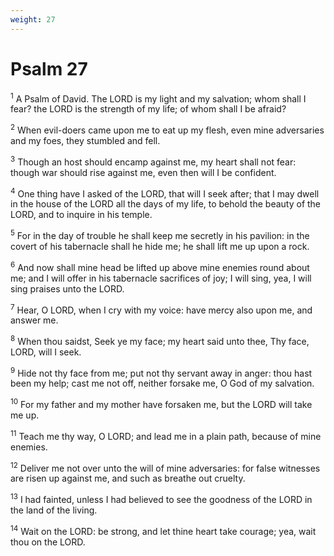 ```yaml
---
weight: 27
---
```


# Psalm 27

<sup>1</sup> A Psalm of David. The LORD is my light and my salvation; whom shall I fear? the LORD is the strength of my life; of whom shall I be afraid? 

<sup>2</sup> When evil-doers came upon me to eat up my flesh, even mine adversaries and my foes, they stumbled and fell. 

<sup>3</sup> Though an host should encamp against me, my heart shall not fear: though war should rise against me, even then will I be confident. 

<sup>4</sup> One thing have I asked of the LORD, that will I seek after; that I may dwell in the house of the LORD all the days of my life, to behold the beauty of the LORD, and to inquire in his temple. 

<sup>5</sup> For in the day of trouble he shall keep me secretly in his pavilion: in the covert of his tabernacle shall he hide me; he shall lift me up upon a rock. 

<sup>6</sup> And now shall mine head be lifted up above mine enemies round about me; and I will offer in his tabernacle sacrifices of joy; I will sing, yea, I will sing praises unto the LORD. 

<sup>7</sup> Hear, O LORD, when I cry with my voice: have mercy also upon me, and answer me. 

<sup>8</sup> When thou saidst, Seek ye my face; my heart said unto thee, Thy face, LORD, will I seek. 

<sup>9</sup> Hide not thy face from me; put not thy servant away in anger: thou hast been my help; cast me not off, neither forsake me, O God of my salvation. 

<sup>10</sup> For my father and my mother have forsaken me, but the LORD will take me up. 

<sup>11</sup> Teach me thy way, O LORD; and lead me in a plain path, because of mine enemies. 

<sup>12</sup> Deliver me not over unto the will of mine adversaries: for false witnesses are risen up against me, and such as breathe out cruelty. 

<sup>13</sup> I had fainted, unless I had believed to see the goodness of the LORD in the land of the living. 

<sup>14</sup> Wait on the LORD: be strong, and let thine heart take courage; yea, wait thou on the LORD. 



